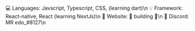 💻 Languages: Javscript, Typescript, CSS, (learning dart)\n
💡 Framework: React-native, React (learning NextJs)\n
💎 Website: 🚧 building 🚧\n
💬 Discord: MR edo_#8127\n

<!---
MRedojs/MRedojs is a ✨ special ✨ repository because its `README.md` (this file) appears on your GitHub profile.
You can click the Preview link to take a look at your changes.
--->
